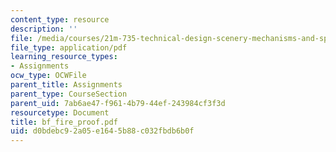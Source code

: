 ```yaml
---
content_type: resource
description: ''
file: /media/courses/21m-735-technical-design-scenery-mechanisms-and-special-effects-spring-2004/d0bdebc92a05e1645b88c032fbdb6b0f_bf_fire_proof.pdf
file_type: application/pdf
learning_resource_types:
- Assignments
ocw_type: OCWFile
parent_title: Assignments
parent_type: CourseSection
parent_uid: 7ab6ae47-f961-4b79-44ef-243984cf3f3d
resourcetype: Document
title: bf_fire_proof.pdf
uid: d0bdebc9-2a05-e164-5b88-c032fbdb6b0f
---
```

